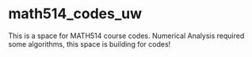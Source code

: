 # math514_codes_uw
This is a space for MATH514 course codes. Numerical Analysis required some algorithms, this space is building for codes! 
